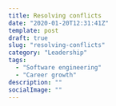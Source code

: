 ```yaml
---
title: Resolving conflicts
date: "2020-01-20T12:31:41Z"
template: post
draft: true
slug: "resolving-conflicts"
category: "Leadership"
tags:
  - "Software engineering"
  - "Career growth"
description: ""
socialImage: ""
---
```


<!--
1. Don't avoid disagreements, some tension and conflicts are good. It shows diversity of thought, ideas and approaches.
2. Don't make it about the person, rather focus on the issue
3. Make sure it's really a disagreement and not talking past each other. Repeat in your words his point of view.
4. Be aware of 4 social styles https://tracom.com/social-style-training/model
5. Focus on the bigger picture: do we disagree on the end goal or tactics?
6. Win a friend

From book
**When the conflict arises:**
- Visualise the end of the event: Where do you want to be? Focus on that.
- Win a friend, not an argument
- Let the other side vent: Let them dump their emotion, let them be heard
- Stay positive and constructive: You will be remembered more for how you behaved
- Leave a good impression
- Imagine what your favourite role model would do in this situation, then do the same thing

## Handling Conflicts

> The leader should be highly suspicious if there is no conflict, because organizations are set up for conflict.
Constructive conflict is a sign of a healthy team. It shows that instead of conformist groupthink, you have a team with different skills and views, and that your team is ready to challenge each other and you – where required. Lack of conflict implies you have a team of conformist yes-men who all think alike.

> Conflict is not about people or personalities, it is about positions and priorities.

Keep these principles in mind:

- **Never avoid conflict**: Embrace it. Conflict is how priorities are set and decisions are made. It develops the leadership and interpersonal skills of the emerging leader.
- **Depersonalise the conflict**: Never take conflict personally, even if it is meant that way. Focus on the issues and interests at stake, not the personalities.
- **Detach yourself**: Observe what is happening and do not get emotionally involved.

1. **Empathise.
2. **Agree on the problem.
3. **Resolve the way forward.
4. “Win a friend, not an argument.”


From the training:
Sample conversation starters
1. I would like to talk about ___ with you but first I'd like to get your point of view.
2. I think we have different perception about ___ I would like to hear your thoughts on this.
3. I think we may have adifferent ideas about ___, I want to talk about it.
4. I would like to see if we might reach a better understanding about ___, I really want to hear your feelings about this and share my perspective as well.

- Focus on common ground: avoid who's right or wrong, define what you agree on
- Identify the type of conflict (process, personal, status)
- Focus on future (the resolution) rather than the past (who did what)
-->

